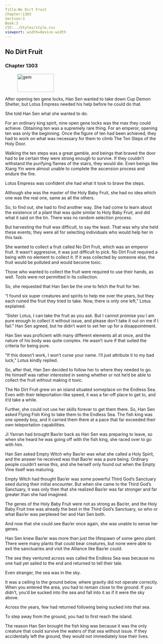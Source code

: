 ```yaml
---
Title:No Dirt Fruit 
Chapter:1303 
Section:3 
Book:3 
CSS:../Styles/style.css 
viewport: width=device-width
---
```

  
## No Dirt Fruit
### Chapter 1303
  
<figure>
	<img src="../Images/gem.gif" alt="gem" id="gem" width="120" height="60" />
</figure>
  

  
After opening ten gene locks, Han Sen wanted to take down Cup Demon Shelter, but Lotus Empress needed his help before he could do that.

She told Han Sen what she wanted to do.

For an ordinary king spirit, nine open gene locks was the max they could achieve. Obtaining ten was a supremely rare thing. For an emperor, opening ten was only the beginning. Once the figure of ten had been achieved, they had to work on what was necessary for them to climb The Ten Steps of the Holy Door.

Walking the ten steps was a great gamble, and beings that braved the door had to be certain they were strong enough to survive. If they couldn’t withstand the purifying flames of the stairs, they would die. Even beings like Xiang Yin were almost unable to complete the ascension process and endure the fire.

Lotus Empress was confident she had what it took to brave the steps.

Although she was the master of the Holy Baby Fruit, she had no idea which one was the real one, same as all the others.

So, to find out, she had to find another way. She had come to learn about the existence of a plant that was quite similar to Holy Baby Fruit, and did what it said on the tin. There was no random selection process.

But harvesting the fruit was difficult, to say the least. That was why she held these events; they were all for selecting individuals who would help her in this task.

She wanted to collect a fruit called No Dirt Fruit, which was an emperor fruit. It wasn’t aggressive, it was just difficult to pick. No Dirt Fruit required a being with no element to collect it. If it was collected by someone else, the fruit would be polluted and would become toxic.

Those who wanted to collect the fruit were required to use their hands, as well. Tools were not permitted in its collection.

So, she requested that Han Sen be the one to fetch the fruit for her.

“I found six super creatures and spirits to help me over the years, but they each ruined the fruit they tried to take. Now, there is only one left,” Lotus explained.

“Sister Lotus, I can take the fruit as you ask. But I cannot promise you I am pure enough to collect it without issue, and please don’t take it out on me if I fail.” Han Sen agreed, but he didn’t want to set her up for a disappointment.

Han Sen was proficient with many different elements all at once, and the nature of his body was quite complex. He wasn’t sure if that suited the criteria for being pure.

“If this doesn’t work, I won’t curse your name. I’ll just attribute it to my bad luck,” Lotus kindly replied.

So, after that, Han Sen decided to follow her to where they needed to go. He himself was rather interested in seeing whether or not he’d be able to collect the fruit without making it toxic.

The No Dirt Fruit grew on an island situated someplace on the Endless Sea. Even with their teleportation-like speed, it was a far-off place to get to, and it’d take a while.

Further, she could not use her skills forever to get them there. So, Han Sen asked Flying Fish King to take them to the Endless Sea. The fish king was one speedy boy, and it carried them there at a pace that far exceeded their own teleportation capabilities.

Ji Yanran had brought Bao’er back as Han Sen was preparing to leave, so when she heard he was going off with the fish king, she raced over to go with him.

Han Sen asked Empty Witch why Bao’er was what she called a Holy Spirit, and the answer he received was that Bao’er was a pure being. Ordinary people couldn’t sense this, and she herself only found out when the Empty Vine itself was maturing.

Empty Witch had thought Bao’er was some powerful Third God’s Sanctuary seed during their initial encounter. But when she came to the Third God’s Sanctuary, it was only then that she realized Bao’er was far stronger and far greater than she had imagined.

The genes of the Holy Baby Fruit were not as strong as Bao’er, and the Holy Baby Fruit tree was already the best in the Third God’s Sanctuary, so who or what Bao’er was perplexed her and Han Sen both.

And now that she could see Bao’er once again, she was unable to sense her genes.

Han Sen knew Bao’er was more than just the lifespawn of some geno plant. There were many plants that could bear creatures, but none were able to exit the sanctuaries and visit the Alliance like Bao’er could.

The sea they ventured across was called the Endless Sea was because no one had yet sailed to the end and returned to tell their tale.

Even stranger, the sea was in the sky.

It was a ceiling to the ground below, where gravity did not operate correctly. When you entered the area, you had to remain close to the ground. If you didn’t, you’d be sucked into the sea and fall into it as if it were the sky above.

Across the years, few had returned following being sucked into that sea.

To step away from the ground, you had to first reach the island.

The reason Han Sen brought the fish king was because it was the only creature that could survive the waters of that sea without issue. If they accidentally left the ground, they would not immediately lose their lives.